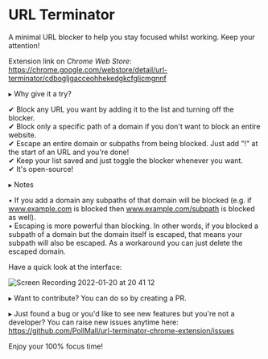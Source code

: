 # URL Terminator
A minimal URL blocker to help you stay focused whilst working. Keep your attention!

Extension link on *Chrome Web Store*: https://chrome.google.com/webstore/detail/url-terminator/cdbogljgacceohhekedgkcfglicmgnnf

▸ Why give it a try?

✔ Block any URL you want by adding it to the list and turning off the blocker.  
✔ Block only a specific path of a domain if you don't want to block an entire website.  
✔ Escape an entire domain or subpaths from being blocked. Just add "!" at the start of an URL and you're done!  
✔ Keep your list saved and just toggle the blocker whenever you want.  
✔ It's open-source!  

▸ Notes

• If you add a domain any subpaths of that domain will be blocked (e.g. if www.example.com is blocked then www.example.com/subpath is blocked as well).  
• Escaping is more powerful than blocking. In other words, if you blocked a subpath of a domain but the domain itself is escaped, that means your subpath will also be escaped. As a workaround you can just delete the escaped domain.  

Have a quick look at the interface:

![Screen Recording 2022-01-20 at 20 41 12](https://user-images.githubusercontent.com/52251085/150681510-e462235b-681d-4118-93e1-91d7e778348c.gif)


▸ Want to contribute?
You can do so by creating a PR.

▸ Just found a bug or you'd like to see new features but you're not a developer?
You can raise new issues anytime here: https://github.com/PollMall/url-terminator-chrome-extension/issues

Enjoy your 100% focus time!
